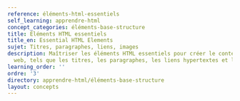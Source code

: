 ```yaml
---
reference: éléments-html-essentiels
self_learning: apprendre-html
concept_categories: éléments-base-structure
title: Éléments HTML essentiels
title_en: Essential HTML Elements
sujet: Titres, paragraphes, liens, images
description: Maîtriser les éléments HTML essentiels pour créer le contenu d'une page
  web, tels que les titres, les paragraphes, les liens hypertextes et les images.
learning_order: ''
ordre: '3'
directory: apprendre-html/éléments-base-structure
layout: concepts
---
```


